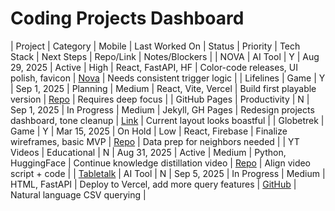 # Coding Projects Dashboard

| Project     | Category     | Mobile | Last Worked On | Status      | Priority | Tech Stack           | Next Steps                                | Repo/Link | Notes/Blockers                  |
| NOVA        | AI Tool      | Y      | Aug 29, 2025   | Active      | High     | React, FastAPI, HF   | Color-code releases, UI polish, favicon   | [Nova](https://nova-ivory-three.vercel.app/)  | Needs consistent trigger logic  |
| Lifelines   | Game         | Y      | Sep 1, 2025    | Planning    | Medium   | React, Vite, Vercel  | Build first playable version              | [Repo]()  | Requires deep focus             |
| GitHub Pages   | Productivity | N      | Sep 1, 2025    | In Progress | Medium   | Jekyll, GH Pages     | Redesign projects dashboard, tone cleanup | [Link](https://ram-n.github.io/)  | Current layout looks boastful   |
| Globetrek   | Game         | Y      | Mar 15, 2025   | On Hold     | Low      | React, Firebase      | Finalize wireframes, basic MVP            | [Repo]()  | Data prep for neighbors needed  |
| YT Videos  | Educational  | N      | Aug 31, 2025   | Active      | Medium   | Python, HuggingFace  | Continue knowledge distillation video     | [Repo]()  | Align video script + code       |
| [Tabletalk](tabletalk.md) | AI Tool | N | Sep 5, 2025 | In Progress | Medium | HTML, FastAPI | Deploy to Vercel, add more query features | [GitHub](https://github.com/Ram-N/tabletalk) | Natural language CSV querying |
